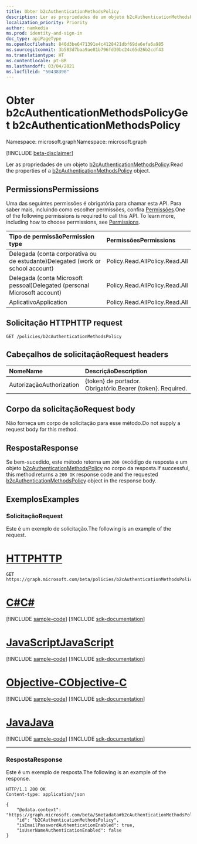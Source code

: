 ```yaml
---
title: Obter b2cAuthenticationMethodsPolicy
description: Ler as propriedades de um objeto b2cAuthenticationMethodsPolicy.
localization_priority: Priority
author: namkedia
ms.prod: identity-and-sign-in
doc_type: apiPageType
ms.openlocfilehash: 840d3be6471391e4c4128421dbf69da6efa6a985
ms.sourcegitcommit: 3b583d7baa9ae81b796fd30bc24c65d26b2cdf43
ms.translationtype: HT
ms.contentlocale: pt-BR
ms.lasthandoff: 03/04/2021
ms.locfileid: "50438390"
---
```

# <a name="get-b2cauthenticationmethodspolicy"></a><span data-ttu-id="ec571-103">Obter b2cAuthenticationMethodsPolicy</span><span class="sxs-lookup"><span data-stu-id="ec571-103">Get b2cAuthenticationMethodsPolicy</span></span>

<span data-ttu-id="ec571-104">Namespace: microsoft.graph</span><span class="sxs-lookup"><span data-stu-id="ec571-104">Namespace: microsoft.graph</span></span>

[!INCLUDE [beta-disclaimer](../../includes/beta-disclaimer.md)]

<span data-ttu-id="ec571-105">Ler as propriedades de um objeto [b2cAuthenticationMethodsPolicy](../resources/b2cauthenticationmethodspolicy.md).</span><span class="sxs-lookup"><span data-stu-id="ec571-105">Read the properties of a [b2cAuthenticationMethodsPolicy](../resources/b2cauthenticationmethodspolicy.md) object.</span></span>

## <a name="permissions"></a><span data-ttu-id="ec571-106">Permissions</span><span class="sxs-lookup"><span data-stu-id="ec571-106">Permissions</span></span>

<span data-ttu-id="ec571-p101">Uma das seguintes permissões é obrigatória para chamar esta API. Para saber mais, incluindo como escolher permissões, confira [Permissões](/graph/permissions-reference).</span><span class="sxs-lookup"><span data-stu-id="ec571-p101">One of the following permissions is required to call this API. To learn more, including how to choose permissions, see [Permissions](/graph/permissions-reference).</span></span>

| <span data-ttu-id="ec571-109">Tipo de permissão</span><span class="sxs-lookup"><span data-stu-id="ec571-109">Permission type</span></span>                        | <span data-ttu-id="ec571-110">Permissões</span><span class="sxs-lookup"><span data-stu-id="ec571-110">Permissions</span></span>|
|:---------------------------------------|:---------------|
| <span data-ttu-id="ec571-111">Delegada (conta corporativa ou de estudante)</span><span class="sxs-lookup"><span data-stu-id="ec571-111">Delegated (work or school account)</span></span>     | <span data-ttu-id="ec571-112">Policy.Read.All</span><span class="sxs-lookup"><span data-stu-id="ec571-112">Policy.Read.All</span></span>|
| <span data-ttu-id="ec571-113">Delegada (conta Microsoft pessoal)</span><span class="sxs-lookup"><span data-stu-id="ec571-113">Delegated (personal Microsoft account)</span></span> | <span data-ttu-id="ec571-114">Policy.Read.All</span><span class="sxs-lookup"><span data-stu-id="ec571-114">Policy.Read.All</span></span>|
| <span data-ttu-id="ec571-115">Aplicativo</span><span class="sxs-lookup"><span data-stu-id="ec571-115">Application</span></span>                            | <span data-ttu-id="ec571-116">Policy.Read.All</span><span class="sxs-lookup"><span data-stu-id="ec571-116">Policy.Read.All</span></span>|

## <a name="http-request"></a><span data-ttu-id="ec571-117">Solicitação HTTP</span><span class="sxs-lookup"><span data-stu-id="ec571-117">HTTP request</span></span>

<!-- { "blockType": "ignored" } -->

```http
GET /policies/b2cAuthenticationMethodsPolicy
```

## <a name="request-headers"></a><span data-ttu-id="ec571-118">Cabeçalhos de solicitação</span><span class="sxs-lookup"><span data-stu-id="ec571-118">Request headers</span></span>

| <span data-ttu-id="ec571-119">Nome</span><span class="sxs-lookup"><span data-stu-id="ec571-119">Name</span></span>      |<span data-ttu-id="ec571-120">Descrição</span><span class="sxs-lookup"><span data-stu-id="ec571-120">Description</span></span>|
|:----------|:----------|
| <span data-ttu-id="ec571-121">Autorização</span><span class="sxs-lookup"><span data-stu-id="ec571-121">Authorization</span></span> | <span data-ttu-id="ec571-p102">{token} de portador. Obrigatório.</span><span class="sxs-lookup"><span data-stu-id="ec571-p102">Bearer {token}. Required.</span></span> |

## <a name="request-body"></a><span data-ttu-id="ec571-124">Corpo da solicitação</span><span class="sxs-lookup"><span data-stu-id="ec571-124">Request body</span></span>

<span data-ttu-id="ec571-125">Não forneça um corpo de solicitação para esse método.</span><span class="sxs-lookup"><span data-stu-id="ec571-125">Do not supply a request body for this method.</span></span>

## <a name="response"></a><span data-ttu-id="ec571-126">Resposta</span><span class="sxs-lookup"><span data-stu-id="ec571-126">Response</span></span>

<span data-ttu-id="ec571-127">Se bem-sucedido, este método retorna um `200 OK`código de resposta e um objeto [b2cAuthenticationMethodsPolicy](../resources/b2cauthenticationmethodspolicy.md) no corpo da resposta.</span><span class="sxs-lookup"><span data-stu-id="ec571-127">If successful, this method returns a `200 OK` response code and the requested [b2cAuthenticationMethodsPolicy](../resources/b2cauthenticationmethodspolicy.md) object in the response body.</span></span>

## <a name="examples"></a><span data-ttu-id="ec571-128">Exemplos</span><span class="sxs-lookup"><span data-stu-id="ec571-128">Examples</span></span>

### <a name="request"></a><span data-ttu-id="ec571-129">Solicitação</span><span class="sxs-lookup"><span data-stu-id="ec571-129">Request</span></span>

<span data-ttu-id="ec571-130">Este é um exemplo de solicitação.</span><span class="sxs-lookup"><span data-stu-id="ec571-130">The following is an example of the request.</span></span>


# <a name="http"></a>[<span data-ttu-id="ec571-131">HTTP</span><span class="sxs-lookup"><span data-stu-id="ec571-131">HTTP</span></span>](#tab/http)
<!-- {
  "blockType": "request",
  "name": "get_b2cauthenticationmethodspolicy"
}-->

```msgraph-interactive
GET https://graph.microsoft.com/beta/policies/b2cAuthenticationMethodsPolicy
```
# <a name="c"></a>[<span data-ttu-id="ec571-132">C#</span><span class="sxs-lookup"><span data-stu-id="ec571-132">C#</span></span>](#tab/csharp)
[!INCLUDE [sample-code](../includes/snippets/csharp/get-b2cauthenticationmethodspolicy-csharp-snippets.md)]
[!INCLUDE [sdk-documentation](../includes/snippets/snippets-sdk-documentation-link.md)]

# <a name="javascript"></a>[<span data-ttu-id="ec571-133">JavaScript</span><span class="sxs-lookup"><span data-stu-id="ec571-133">JavaScript</span></span>](#tab/javascript)
[!INCLUDE [sample-code](../includes/snippets/javascript/get-b2cauthenticationmethodspolicy-javascript-snippets.md)]
[!INCLUDE [sdk-documentation](../includes/snippets/snippets-sdk-documentation-link.md)]

# <a name="objective-c"></a>[<span data-ttu-id="ec571-134">Objective-C</span><span class="sxs-lookup"><span data-stu-id="ec571-134">Objective-C</span></span>](#tab/objc)
[!INCLUDE [sample-code](../includes/snippets/objc/get-b2cauthenticationmethodspolicy-objc-snippets.md)]
[!INCLUDE [sdk-documentation](../includes/snippets/snippets-sdk-documentation-link.md)]

# <a name="java"></a>[<span data-ttu-id="ec571-135">Java</span><span class="sxs-lookup"><span data-stu-id="ec571-135">Java</span></span>](#tab/java)
[!INCLUDE [sample-code](../includes/snippets/java/get-b2cauthenticationmethodspolicy-java-snippets.md)]
[!INCLUDE [sdk-documentation](../includes/snippets/snippets-sdk-documentation-link.md)]

---


### <a name="response"></a><span data-ttu-id="ec571-136">Resposta</span><span class="sxs-lookup"><span data-stu-id="ec571-136">Response</span></span>

<span data-ttu-id="ec571-137">Este é um exemplo de resposta.</span><span class="sxs-lookup"><span data-stu-id="ec571-137">The following is an example of the response.</span></span>

<!-- {
  "blockType": "response",
  "truncated": true,
  "@odata.type": "microsoft.graph.b2cAuthenticationMethodsPolicy"
} -->

```http
HTTP/1.1 200 OK
Content-type: application/json

{
    "@odata.context": "https://graph.microsoft.com/beta/$metadata#b2cAuthenticationMethodsPolicy",
    "id": "b2CAuthenticationMethodsPolicy",
    "isEmailPasswordAuthenticationEnabled": true,
    "isUserNameAuthenticationEnabled": false
}
```

<!-- uuid: 16cd6b66-4b1a-43a1-adaf-3a886856ed98
2019-02-04 14:57:30 UTC -->
<!-- {
  "type": "#page.annotation",
  "description": "Get b2cAuthenticationMethodsPolicy",
  "keywords": "",
  "section": "documentation",
  "tocPath": ""
}-->
